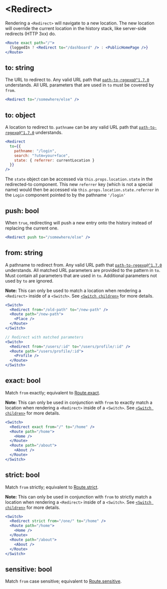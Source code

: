 # &lt;Redirect>

Rendering a `<Redirect>` will navigate to a new location. The new location will override the current location in the history stack, like server-side redirects (HTTP 3xx) do.

```jsx
<Route exact path="/">
  {loggedIn ? <Redirect to="/dashboard" /> : <PublicHomePage />}
</Route>
```

## to: string

The URL to redirect to. Any valid URL path that [`path-to-regexp@^1.7.0`](https://github.com/pillarjs/path-to-regexp/tree/v1.7.0) understands.
All URL parameters that are used in `to` must be covered by `from`.

```jsx
<Redirect to="/somewhere/else" />
```

## to: object

A location to redirect to. `pathname` can be any valid URL path that [`path-to-regexp@^1.7.0`](https://github.com/pillarjs/path-to-regexp/tree/v1.7.0) understands.

```jsx
<Redirect
  to={{
    pathname: "/login",
    search: "?utm=your+face",
    state: { referrer: currentLocation }
  }}
/>
```

The `state` object can be accessed via `this.props.location.state` in the redirected-to component. This new `referrer` key (which is not a special name) would then be accessed via `this.props.location.state.referrer` in the `Login` component pointed to by the pathname `'/login'`

## push: bool

When `true`, redirecting will push a new entry onto the history instead of replacing the current one.

```jsx
<Redirect push to="/somewhere/else" />
```

## from: string

A pathname to redirect from. Any valid URL path that [`path-to-regexp@^1.7.0`](https://github.com/pillarjs/path-to-regexp/tree/v1.7.0) understands.
All matched URL parameters are provided to the pattern in `to`. Must contain all parameters that are used in `to`. Additional parameters not used by `to` are ignored.

**Note:** This can only be used to match a location when rendering a `<Redirect>` inside of a `<Switch>`. See [`<Switch children>`](./Switch.md#children-node) for more details.

```jsx
<Switch>
  <Redirect from="/old-path" to="/new-path" />
  <Route path="/new-path">
    <Place />
  </Route>
</Switch>

// Redirect with matched parameters
<Switch>
  <Redirect from="/users/:id" to="/users/profile/:id" />
  <Route path="/users/profile/:id">
    <Profile />
  </Route>
</Switch>
```

## exact: bool

Match `from` exactly; equivalent to [Route.exact](./Route.md#exact-bool).

**Note:** This can only be used in conjunction with `from` to exactly match a location when rendering a `<Redirect>` inside of a `<Switch>`. See [`<Switch children>`](./Switch.md#children-node) for more details.

```jsx
<Switch>
  <Redirect exact from="/" to="/home" />
  <Route path="/home">
    <Home />
  </Route>
  <Route path="/about">
    <About />
  </Route>
</Switch>
```

## strict: bool

Match `from` strictly; equivalent to [Route.strict](./Route.md#strict-bool).

**Note:** This can only be used in conjunction with `from` to strictly match a location when rendering a `<Redirect>` inside of a `<Switch>`. See [`<Switch children>`](./Switch.md#children-node) for more details.

```jsx
<Switch>
  <Redirect strict from="/one/" to="/home" />
  <Route path="/home">
    <Home />
  </Route>
  <Route path="/about">
    <About />
  </Route>
</Switch>
```

## sensitive: bool

Match `from` case sensitive; equivalent to [Route.sensitive](./Route.md#sensitive-bool).
